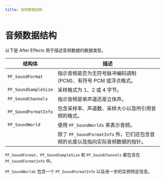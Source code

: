 ```yaml
---
title: 音频数据结构
---
```

# 音频数据结构

以下是 After Effects 用于描述音频数据的数据类型。

|      结构体    |         描述   |
|----------------------|----------------------------------------------------------------------------------------------------------------------|
| `PF_SoundFormat`     | 指示音频是否为无符号脉冲编码调制 (PCM)、有符号 PCM 或浮点格式。       |
| `PF_SoundSampleSize` | 采样格式为 1、2 或 4 字节。     |
| `PF_SoundChannels`   | 指示音频是单声道还是立体声。    |
| `PF_SoundFormatInfo` | 包含采样率、声道数、采样大小以及所引用音频的格式。         |
| `PF_SoundWorld`      | 使用 `PF_SoundWorlds` 来表示音频。     |
|   | 除了 `PF_SoundFormatInfo` 外，它们还包含音频的长度以及指向实际音频数据的指针。       |

`PF_SoundFormat`、`PF_SoundSampleSize` 和 `PF_SoundChannels` 都包含在 `PF_SoundFormatInfo` 中。

`PF_SoundWorlds` 包含一个 `PF_SoundFormatInfo` 以及进一步的实例特定信息。
